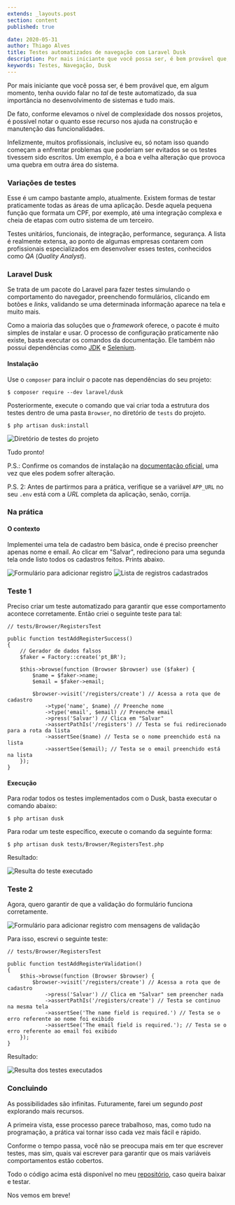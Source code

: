 ```yaml
---
extends: _layouts.post
section: content
published: true

date: 2020-05-31
author: Thiago Alves
title: Testes automatizados de navegação com Laravel Dusk
description: Por mais iniciante que você possa ser, é bem provável que, em algum momento, tenha ouvido falar no tal de teste automatizado, da sua importância no desenvolvimento de sistemas e tudo mais.
keywords: Testes, Navegação, Dusk
---
```


Por mais iniciante que você possa ser, é bem provável que, em algum momento, tenha ouvido falar no _tal_ de teste automatizado, da sua importância no desenvolvimento de sistemas e tudo mais.

De fato, conforme elevamos o nível de complexidade dos nossos projetos, é possível notar o quanto esse recurso nos ajuda na construção e manutenção das funcionalidades.

Infelizmente, muitos profissionais, inclusive eu, só notam isso quando começam a enfrentar problemas que poderiam ser evitados se os testes tivessem sido escritos. Um exemplo, é a boa e velha alteração que provoca uma quebra em outra área do sistema.

### Variações de testes

Esse é um campo bastante amplo, atualmente. Existem formas de testar praticamente todas as áreas de uma aplicação. Desde aquela pequena função que formata um CPF, por exemplo, até uma integração complexa e cheia de etapas com outro sistema de um terceiro.

Testes unitários, funcionais, de integração, performance, segurança. A lista é realmente extensa, ao ponto de algumas empresas contarem com profissionais especializados em desenvolver esses testes, conhecidos como _QA_ (_Quality Analyst_).

### Laravel Dusk

Se trata de um pacote do Laravel para fazer testes simulando o comportamento do navegador, preenchendo formulários, clicando em botões e _links_, validando se uma determinada informação aparece na tela e muito mais.

Como a maioria das soluções que o _framework_ oferece, o pacote é muito simples de instalar e usar. O processo de configuração praticamente não existe, basta executar os comandos da documentação. Ele também não possui dependências como [JDK](https://www.google.com/search?q=JDK) e [Selenium](https://www.selenium.dev).

#### Instalação

Use o `composer` para incluir o pacote nas dependências do seu projeto:

```shell
$ composer require --dev laravel/dusk
```

Posteriormente, execute o comando que vai criar toda a estrutura dos testes dentro de uma pasta `Browser`, no diretório de `tests` do projeto.

```shell
$ php artisan dusk:install
```

<img src="/assets/images/post-laravel-dusk/tests-directory.png" alt="Diretório de testes do projeto" />

Tudo pronto!

P.S.: Confirme os comandos de instalação na [documentação oficial](https://laravel.com/docs/dusk), uma vez que eles podem sofrer alteração.

P.S. 2: Antes de partirmos para a prática, verifique se a variável `APP_URL` no seu `.env` está com a _URL_ completa da aplicação, senão, corrija.

### Na prática

#### O contexto

Implementei uma tela de cadastro bem básica, onde é preciso preencher apenas nome e email. Ao clicar em "Salvar", redireciono para uma segunda tela onde listo todos os cadastros feitos. Prints abaixo.

<img src="/assets/images/post-laravel-dusk/form.png" alt="Formulário para adicionar registro" />

<img src="/assets/images/post-laravel-dusk/list.png" alt="Lista de registros cadastrados" />

### Teste 1

Preciso criar um teste automatizado para garantir que esse comportamento acontece corretamente. Então criei o seguinte teste para tal:

```
// tests/Browser/RegistersTest

public function testAddRegisterSuccess()
{
    // Gerador de dados falsos
    $faker = Factory::create('pt_BR');

    $this->browse(function (Browser $browser) use ($faker) {
        $name = $faker->name;
        $email = $faker->email;

        $browser->visit('/registers/create') // Acessa a rota que de cadastro
            ->type('name', $name) // Preenche nome
            ->type('email', $email) // Preenche email
            ->press('Salvar') // Clica em "Salvar"
            ->assertPathIs('/registers') // Testa se fui redirecionado para a rota da lista
            ->assertSee($name) // Testa se o nome preenchido está na lista
            ->assertSee($email); // Testa se o email preenchido está na lista
    });
}
```

#### Execução

Para rodar todos os testes implementados com o Dusk, basta executar o comando abaixo:

```shell
$ php artisan dusk
```

Para rodar um teste específico, execute o comando da seguinte forma:

```shell
$ php artisan dusk tests/Browser/RegistersTest.php
```

Resultado:

<img src="/assets/images/post-laravel-dusk/run-all.png" alt="Resulta do teste executado" />

### Teste 2

Agora, quero garantir de que a validação do formulário funciona corretamente.

<img src="/assets/images/post-laravel-dusk/form-validation.png" alt="Formulário para adicionar registro com mensagens de validação" />

Para isso, escrevi o seguinte teste:

```
// tests/Browser/RegistersTest

public function testAddRegisterValidation()
{
    $this->browse(function (Browser $browser) {
        $browser->visit('/registers/create') // Acessa a rota que de cadastro
            ->press('Salvar') // Clica em "Salvar" sem preencher nada
            ->assertPathIs('/registers/create') // Testa se continuo na mesma tela
            ->assertSee('The name field is required.') // Testa se o erro referente ao nome foi exibido
            ->assertSee('The email field is required.'); // Testa se o erro referente ao email foi exibido
    });
}
```

Resultado:

<img src="/assets/images/post-laravel-dusk/run-all-2.png" alt="Resulta dos testes executados" />

### Concluindo

As possibilidades são infinitas. Futuramente, farei um segundo _post_ explorando mais recursos. 

A primeira vista, esse processo parece trabalhoso, mas, como tudo na programação, a prática vai tornar isso cada vez mais fácil e rápido. 

Conforme o tempo passa, você não se preocupa mais em ter que escrever testes, mas sim, quais vai escrever para garantir que os mais variáveis comportamentos estão cobertos.

Todo o código acima está disponível no meu [repositório](https://github.com/thiagomcw/laravel-storage-example), caso queira baixar e testar.

Nos vemos em breve!
